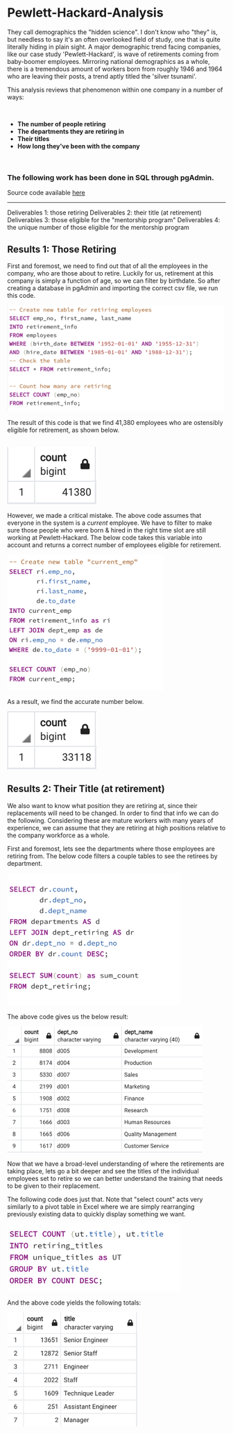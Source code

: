 # Pewlett-Hackard-Analysis

They call demographics the "hidden science". I don't know who "they" is, but needless to say it's an often overlooked field of study, one that is quite literally hiding in plain sight. A major demographic trend facing companies, like our case study 'Pewlett-Hackard', is wave of retirements coming from baby-boomer employees. Mirroring national demographics as a whole, there is a tremendous amount of workers born from roughly 1946 and 1964 who are leaving their posts, a trend aptly titled the 'silver tsunami'. 

This analysis reviews that phenomenon within one company in a number of ways:

<br />

* **The number of people retiring**
* **The departments they are retiring in**
* **Their titles**
* **How long they've been with the company**
<br />

### The following work has been done in SQL through pgAdmin. 
Source code available [here](https://github.com/carlosjennings1991/Pewlett-Hackard-Analysis/blob/main/Queries/Employee_Database_challenge.sql)

---
Deliverables 1: those retiring
Deliverables 2: their title (at retirement)
Deliverables 3: those eligible for the "mentorship program"
Deliverables 4: the unique number of those eligible for the mentorship program

## Results 1: Those Retiring

First and foremost, we need to find out that of all the employees in the company, who are those about to retire. Luckily for us, retirement at this company is simply a function of age, so we can filter by birthdate. So after creating a database in pgAdmin and importing the correct csv file, we run this code. 

<img src ="https://github.com/carlosjennings1991/Pewlett-Hackard-Analysis/blob/main/Photos/retirees_code.png" width="500" height="245">

The result of this code is that we find 41,380 employees who are ostensibly eligible for retirement, as shown below. 

<br />
<img src="https://github.com/carlosjennings1991/Pewlett-Hackard-Analysis/blob/main/Photos/amount_retiring.png">

However, we made a critical mistake. The above code assumes that everyone in the system is a *current* employee. We have to filter to make sure those people who were born & hired in the right time slot are still working at Pewlett-Hackard. The below code takes this variable into account and returns a correct number of employees eligible for retirement. 

<img src="https://github.com/carlosjennings1991/Pewlett-Hackard-Analysis/blob/main/Photos/correct_retiring_code.png" width="360" height="313">

As a result, we find the accurate number below. 

<img src="https://github.com/carlosjennings1991/Pewlett-Hackard-Analysis/blob/main/Photos/correct_retiring_amount.png">

## Results 2: Their Title (at retirement)

We also want to know what position they are retiring at, since their replacements will need to be changed. In order to find that info we can do the following. Considering these are mature workers with many years of experience, we can assume that they are retiring at high positions relative to the company workforce as a whole. 

First and foremost, lets see the departments where those employees are retiring from. The below code filters a couple tables to see the retirees by department. 

<img src="https://github.com/carlosjennings1991/Pewlett-Hackard-Analysis/blob/main/Photos/retirees_by_dept.png" width="400" height="305">

The above code gives us the below result:

<img src="https://github.com/carlosjennings1991/Pewlett-Hackard-Analysis/blob/main/Photos/retirees_by_dept_totals.png" width="450" height="291">

Now that we have a broad-level understanding of where the retirements are taking place, lets go a bit deeper and see the titles of the individual employees set to retire so we can better understand the training that needs to be given to their replacement. 

The following code does just that. Note that "select count" acts very similarly to a pivot table in Excel where we are simply rearranging previously existing data to quickly display something we want. 

<img src="https://github.com/carlosjennings1991/Pewlett-Hackard-Analysis/blob/main/Photos/retirement_totals_code.png" width="400" height="156">

And the above code yields the following totals: 

<img src="https://github.com/carlosjennings1991/Pewlett-Hackard-Analysis/blob/main/Photos/retirement_totals_final.png" width="300" height="263">
